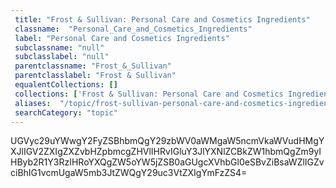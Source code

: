 ```yaml
--- 
 title: "Frost & Sullivan: Personal Care and Cosmetics Ingredients" 
 classname:  "Personal_Care_and_Cosmetics_Ingredients" 
 label: "Personal Care and Cosmetics Ingredients" 
 subclassname: "null" 
 subclasslabel: "null" 
 parentclassname: "Frost_&_Sullivan" 
 parentclasslabel: "Frost & Sullivan" 
 equalentCollections: [] 
 collections: ['Frost & Sullivan: Personal Care and Cosmetics Ingredients']
 aliases:  "/topic/frost-sullivan-personal-care-and-cosmetics-ingredients"  
 searchCategory: "topic" 
---
```

UGVyc29uYWwgY2FyZSBhbmQgY29zbWV0aWMgaW5ncmVkaWVudHMgYXJlIGV2ZXIgZXZvbHZpbmcgZHVlIHRvIGluY3JlYXNlZCBkZW1hbmQgZm9yIHByb2R1Y3RzIHRoYXQgZW5oYW5jZSB0aGUgcXVhbGl0eSBvZiBsaWZlIGZvciBhIG1vcmUgaW5mb3JtZWQgY29uc3VtZXIgYmFzZS4=